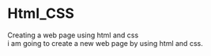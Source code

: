 # Html_CSS
Creating a web page using html and css
<br>
i am going to create a new web page by using html and css. 